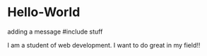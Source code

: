 # Hello-World
adding a message
#include stuff

I am a student of web development. I want to do great in my field!!

